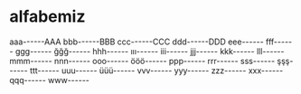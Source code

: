 # alfabemiz
aaa------AAA
bbb------BBB
ccc------CCC
ddd------DDD
eee------
fff------
ggg------
ğğğ------
hhh------
ııı------
iii------
jjj------
kkk------
lll------
mmm------
nnn------
ooo------
ööö------
ppp------
rrr------
sss------
şşş------
ttt------
uuu------
üüü------
vvv------
yyy------
zzz------
xxx------
qqq------
www------
